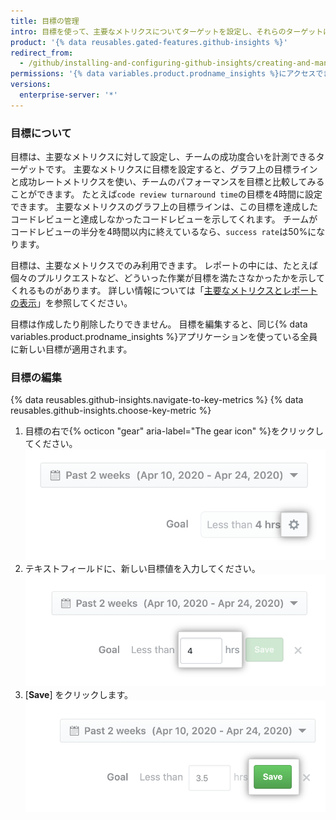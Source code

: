 ```yaml
---
title: 目標の管理
intro: 目標を使って、主要なメトリクスについてターゲットを設定し、それらのターゲットに到達する成功を計測できます。
product: '{% data reusables.gated-features.github-insights %}'
redirect_from:
  - /github/installing-and-configuring-github-insights/creating-and-managing-goals
permissions: '{% data variables.product.prodname_insights %}にアクセスできる人は、目標を管理できます。'
versions:
  enterprise-server: '*'
---
```


### 目標について

目標は、主要なメトリクスに対して設定し、チームの成功度合いを計測できるターゲットです。 主要なメトリクスに目標を設定すると、グラフ上の目標ラインと成功レートメトリクスを使い、チームのパフォーマンスを目標と比較してみることができます。 たとえば`code review turnaround time`の目標を4時間に設定できます。 主要なメトリクスのグラフ上の目標ラインは、この目標を達成したコードレビューと達成しなかったコードレビューを示してくれます。 チームがコードレビューの半分を4時間以内に終えているなら、`success rate`は50%になります。

目標は、主要なメトリクスでのみ利用できます。 レポートの中には、たとえば個々のプルリクエストなど、どういった作業が目標を満たさなかったかを示してくれるものがあります。 詳しい情報については「[主要なメトリクスとレポートの表示](/insights/exploring-your-usage-of-github-enterprise/viewing-key-metrics-and-reports)」を参照してください。

目標は作成したり削除したりできません。 目標を編集すると、同じ{% data variables.product.prodname_insights %}アプリケーションを使っている全員に新しい目標が適用されます。

### 目標の編集

{% data reusables.github-insights.navigate-to-key-metrics %}
{% data reusables.github-insights.choose-key-metric %}
1. 目標の右で{% octicon "gear" aria-label="The gear icon" %}をクリックしてください。 ![目標を編集するためのギアアイコン](/assets/images/help/insights/edit-goal.png)
2. テキストフィールドに、新しい目標値を入力してください。 ![目標値フィールド](/assets/images/help/insights/input-goal.png)
3. [**Save**] をクリックします。 ![目標の保存](/assets/images/help/insights/save-goal.png)
